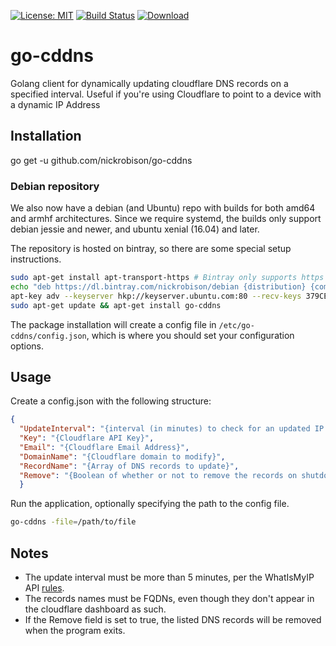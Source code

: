 [![License: MIT](https://img.shields.io/badge/License-MIT-yellow.svg)](https://opensource.org/licenses/MIT)
[![Build Status](https://travis-ci.org/nickrobison/go-cddns.svg?branch=master)](https://travis-ci.org/nickrobison/go-cddns)
[ ![Download](https://api.bintray.com/packages/nickrobison/debian/go-cddns/images/download.svg) ](https://bintray.com/nickrobison/debian/go-cddns/_latestVersion)
# go-cddns
Golang client for dynamically updating cloudflare DNS records on a specified interval. Useful if you're using Cloudflare to point to a device with a dynamic IP Address

## Installation
go get -u github.com/nickrobison/go-cddns

### Debian repository
We also now have a debian (and Ubuntu) repo with builds for both amd64 and armhf architectures.
Since we require systemd, the builds only support debian jessie and newer, and ubuntu xenial (16.04) and later.

The repository is hosted on bintray, so there are some special setup instructions.

```bash
sudo apt-get install apt-transport-https # Bintray only supports https connections
echo "deb https://dl.bintray.com/nickrobison/debian {distribution} {components}" | sudo tee -a /etc/apt/sources.list
apt-key adv --keyserver hkp://keyserver.ubuntu.com:80 --recv-keys 379CE192D401AB61 # We need to import the Bintray public key
sudo apt-get update && apt-get install go-cddns
```

The package installation will create a config file in ```/etc/go-cddns/config.json```, which is where you should set your configuration options.

## Usage

Create a config.json with the following structure:

```json
{
  "UpdateInterval": "{interval (in minutes) to check for an updated IP Address}",
  "Key": "{Cloudflare API Key}",
  "Email": "{Cloudflare Email Address}",
  "DomainName": "{Cloudflare domain to modify}",
  "RecordName": "{Array of DNS records to update}",
  "Remove": "{Boolean of whether or not to remove the records on shutdown}"
  }
  ```

Run the application, optionally specifying the path to the config file.

```bash
go-cddns -file=/path/to/file
```

## Notes

* The update interval must be more than 5 minutes, per the WhatIsMyIP API [rules](http://whatismyipaddress.com/api).
* The records names must be FQDNs, even though they don't appear in the cloudflare dashboard as such.
* If the Remove field is set to true, the listed DNS records will be removed when the program exits.